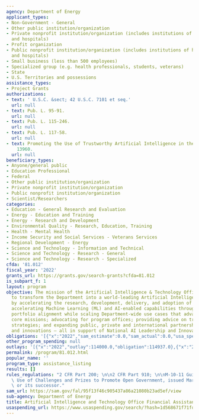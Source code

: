 ```yaml
---
agency: Department of Energy
applicant_types:
- Non-Government - General
- Other public institution/organization
- Private nonprofit institution/organization (includes institutions of higher education
  and hospitals)
- Profit organization
- Public nonprofit institution/organization (includes institutions of higher education
  and hospitals)
- Small business (less than 500 employees)
- Specialized group (e.g. health professionals, students, veterans)
- State
- U.S. Territories and possessions
assistance_types:
- Project Grants
authorizations:
- text: ' U.S.C. &sect; 42 U.S.C. 7101 et seq.'
  url: null
- text: Pub. L. 95-91.
  url: null
- text: Pub. L. 115-246.
  url: null
- text: Pub. L. 117-58.
  url: null
- text: Promoting the Use of Trustworthy Artificial Intelligence in the Federal Government,
    13960.
  url: null
beneficiary_types:
- Anyone/general public
- Education Professional
- Federal
- Other public institution/organization
- Private nonprofit institution/organization
- Public nonprofit institution/organization
- Scientist/Researchers
categories:
- Education - General Research and Evaluation
- Energy - Education and Training
- Energy - Research and Development
- Environmental Quality - Research, Education, Training
- Health - Mental Health
- Income Security and Social Services - Veterans Services
- Regional Development - Energy
- Science and Technology - Information and Technical
- Science and Technology - Research - General
- Science and Technology - Research - Specialized
cfda: '81.012'
fiscal_year: '2022'
grants_url: https://grants.gov/search-grants?cfda=81.012
is_subpart_f: 1
layout: program
objective: The mission of the Artificial Intelligence & Technology Office (AITO) is
  to transform the Department into a world-leading Artificial Intelligence (AI) enterprise
  by accelerating the research, development, delivery, and adoption of AI. This includes
  accelerating Machine Learning (ML) and AI-enabled capabilities through strategic
  portfolio alignment while scaling Department-wide use cases that advance the agency’s
  core missions; advocating for program offices; providing advice on trustworthy AI/ML
  strategies; and expanding public, private and international partnerships, policy
  and innovations – all in support of National AI Leadership and Innovation.
obligations: '[{"x":"2022","sam_estimate":0.0,"sam_actual":0.0,"usa_spending_actual":114937.0},{"x":"2023","sam_estimate":2100000.0,"sam_actual":0.0,"usa_spending_actual":0.0},{"x":"2024","sam_estimate":0.0,"sam_actual":0.0,"usa_spending_actual":0.0}]'
other_program_spending: null
outlays: '[{"x":"2022","outlay":114000.0,"obligation":114937.0},{"x":"2023","outlay":0.0,"obligation":0.0},{"x":"2024","outlay":0.0,"obligation":0.0}]'
permalink: /program/81.012.html
popular_name: ''
program_type: assistance_listing
results: []
rules_regulations: "2 CFR Part 200; \n\n2 CFR Part 910; \n\nM-10-11 Guidance on the\
  \ Use of Challenges and Prizes to Promote Open Government, issued March 8, 2010,\
  \ or its successor."
sam_url: https://sam.gov/fal/95f13f46c905437a86a21080b23ad5ef/view
sub-agency: Department of Energy
title: Artificial Intelligence and Technology Office Financial Assistance Program
usaspending_url: https://www.usaspending.gov/search/?hash=1d568671f71fd1a3e66126e9402e69c5
---
```

